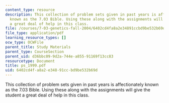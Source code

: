 ```yaml
---
content_type: resource
description: This collection of problem sets given in past years is affectionately
  known as the 7.03 Bible. Using these along with the assignments will give the student
  a great deal of help in this class.
file: /courses/7-03-genetics-fall-2004/6402cd4fa8a2e34891ccbd9be532b69d_ps_1999.pdf
file_type: application/pdf
learning_resource_types: []
ocw_type: OCWFile
parent_title: Study Materials
parent_type: CourseSection
parent_uid: d36bbc09-9d2a-744e-a855-91169f13cc83
resourcetype: Document
title: ps_1999.pdf
uid: 6402cd4f-a8a2-e348-91cc-bd9be532b69d
---
```

This collection of problem sets given in past years is affectionately known as the 7.03 Bible. Using these along with the assignments will give the student a great deal of help in this class.

